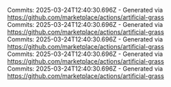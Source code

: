 Commits: 2025-03-24T12:40:30.696Z - Generated via https://github.com/marketplace/actions/artificial-grass
<br>
Commits: 2025-03-24T12:40:30.696Z - Generated via https://github.com/marketplace/actions/artificial-grass
<br>
Commits: 2025-03-24T12:40:30.696Z - Generated via https://github.com/marketplace/actions/artificial-grass
<br>
Commits: 2025-03-24T12:40:30.696Z - Generated via https://github.com/marketplace/actions/artificial-grass
<br>
Commits: 2025-03-24T12:40:30.696Z - Generated via https://github.com/marketplace/actions/artificial-grass
<br>
